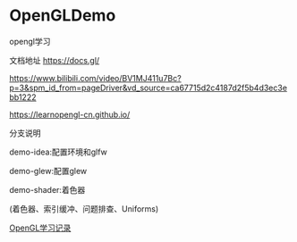 # OpenGLDemo
opengl学习

文档地址 https://docs.gl/


https://www.bilibili.com/video/BV1MJ411u7Bc?p=3&spm_id_from=pageDriver&vd_source=ca67715d2c4187d2f5b4d3ec3ebb1222

https://learnopengl-cn.github.io/


分支说明

demo-idea:配置环境和glfw

demo-glew:配置glew

demo-shader:着色器

  (着色器、索引缓冲、问题排查、Uniforms)


<a href="https://www.cnblogs.com/Jieth/p/17197127.html" target="_blank">OpenGL学习记录</a>
